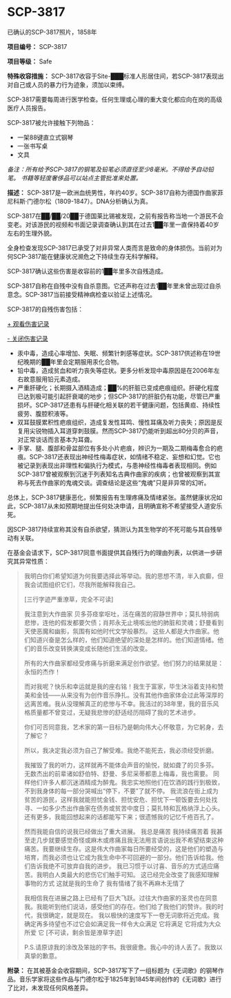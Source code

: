 # SCP-3817
                        




已确认的SCP-3817照片，1858年



**项目编号：** SCP-3817

**项目等级：** Safe

**特殊收容措施：** SCP-3817收容于Site-███标准人形居住间，若SCP-3817表现出对自己或人员的暴力行为迹象，须加以束缚。

SCP-3817需要每周进行医学检查。任何生理或心理的重大变化都应向在岗的高级医疗人员报告。

SCP-3817被允许接触下列物品：

- 一架88键直立式钢琴
- 一张书写桌
- 文具

*备注：所有给予SCP-3817的钢笔及铅笔必须直径至少8毫米。不得给予自动铅笔。* 
*书籍等轻度奢侈品可以站点主管批准来处置。* 

**描述：** SCP-3817是一欧洲血统男性，年约40岁。SCP-3817自称为德国作曲家菲尼科斯·门德尔松（1809-1847）。DNA分析确认为真。

SCP-3817在██/██/20██于德国莱比锡被发现，之前有报告称当地一个游民不会变老。对该游民的视频和书面记录调查确认到其在过去1██年里一直保持着40岁左右的生理外貌。

全身检查发现SCP-3817已承受了对非异常人类而言是致命的身体损伤。当前对为何SCP-3817能在健康状况濒危之下持续生存无科学解释。

SCP-3817确认这些伤害是收容前的1██年里多次自残造成。

SCP-3817自称在自残中没有自杀意图。它还声称在过去1██年里未曾出现过自杀意念。SCP-3817当前接受精神病检查以验证上述情况。

SCP-3817的自残伤害包括：


<a shape='rect' class='collapsible-block-link' href='javascript:;'>+&#160;&#35266;&#30475;&#20260;&#23475;&#35760;&#24405;</a>

<a shape='rect' class='collapsible-block-link' href='javascript:;'>-&#160;&#20851;&#38381;&#20260;&#23475;&#35760;&#24405;</a>

- 汞中毒，造成心率增加、失眠、频繁针刺感等症状。SCP-3817供述称在19世纪晚期的██年里会定期服用汞化合物。
- 铅中毒，造成贫血和听力丧失等症状。更多分析发现中毒原因是在2006年左右故意服用铅元素造成。
- 严重肝硬化；长期摄入酒精造成；██%的肝脏已变成疤痕组织。肝硬化程度已达到极可能引起肝衰竭的地步；但SCP-3817的肝脏仍有功能，尽管已严重损坏。SCP-3817还患有与肝硬化相关联的若干健康问题，包括黄疸、持续性疲劳、腹腔积液等。
- 双耳鼓膜累积性疤痕组织，造成复发性耳鸣、慢性耳痛及听力丧失；原因是反复用尖锐物插入耳道穿刺鼓膜。然而SCP-3817仍能听到超出80分贝的声音，对正常谈话而言基本为耳聋。
- 手掌、腿、腹部和骨盆部位有多处小片疤痕，辨识为一期及二期梅毒愈合的疤痕。SCP-3817还表现出神经性梅毒症状，如情绪不稳定、妄想和幻觉。它也被记录到表现出非理性和偏执行为模式，与患神经性梅毒者表现相同。例如SCP-3817曾被观察到沉迷于列表知名古典作曲家的疾病；也曾被观察到其宣称与死去作曲家的鬼魂交谈。调查结论是这些“鬼魂”只是非异常的幻听。




总体上，SCP-3817健康恶化，频繁报告有生理疼痛及情绪紧张。虽然健康状况如此，SCP-3817从未如预期地提出任何处决申请，且明确宣称不希望接受人道安乐死。

因SCP-3817持续宣称其没有自杀欲望，猜测认为其生物学的不死可能与其自残举动有关联。

在基金会请求下，SCP-3817同意书面提供其自残行为的理由列表，以供进一步研究其异常性质：


> 我明白你们希望知道为何我要选择此等举动。我的思想不清，半入疯癫，但我会试图组织它们，尽我所能解释我自己。
> 
> [三行字迹严重潦草，完全不可读]
> 
> 我注意到大作曲家
贝多芬痉挛呕吐，活在痛苦的寂静世界中；莫扎特弱病悲惨，连他的假发都要欠债；肖邦永无止境咳出他的肺脏和灵魂；舒曼看到天使恶魔和幽影，氛围有如他时代文学般暴烈。
这些人都是大作曲家。他们知道兴奋是怎么样的，他们知道绝望的深处是怎样的。他们知道情绪。他们的音乐改变转换演变成长随他们生活的改变。
> 
> 所有的大作曲家都经受疼痛与折磨来满足创作欲望。他们努力的结果就是：永恒的杰作！
> 
> 而对我呢？快乐和幸运就是我的座右铭！我生于富家，毕生沐浴着支持和赞美和金钱——从来没有为创作音乐挣扎。没有其他作曲家体会过此等深厚的远离苦难。我从没理解真正的悲惨与不幸。我活过的38年里，我的音乐风格质量都不曾变过，无疑我悲惨的舒适经历阻碍了我的艺术进步。
> 
> 你们可否同意我，艺术家的第一目标乃是朝向伟大心怀敬意，为它躬身，去了解它？
> 
> 所以，我决定我必须为自己了解受难。我绝不能死去，我必须经受折磨。
> 
> 我摧毁了我的听力，这样就再不能体会声音的愉悦，就如聋了的贝多芬。
无数杰出的前辈诸如舒伯特、舒曼、多尼采蒂都患上梅毒，我也需要。
同样他们许多人都沉迷酒精成为醉鬼。我忠实地照他们在饮酒的践行到极致，不到我身体的每一部分哭喊出“停下，不要”了就不停。
我流浪在街上成为贫苦的游民，这样我就能担忧金钱、担忧安危、担忧下一顿饭要去何处找寻、一如多少杰出作曲家在债务或贫苦中度日；莫扎特和瓦格纳浮上心头。
还有更多，我能回想起来的话都能写下来；很遗憾我的记忆千疮百孔了。
> 
> 然而我能自信的说我已经做出了重大进展。
我总是痛苦 我持续痛苦着 我甚至走几步就要感觉奇怪或麻木或疼痛且我无法用言语说出我不希望结束这种痛苦。我要继续生存。这是伟大作曲家每日所要经受的，这是他们的塑造与培育，而我必须也让它成为我生命中不可回避的一部分。他们告诉给我。他们告诉我绝不可放弃自我的进步。
我已习惯于以讨喜、音乐的方式适应痛苦。我明白人类最大的悲伤它们触手可知。 这已经完全改变了我感知理解事物的方式 这就是我的生命了 我有情绪了我不再麻木无情了
> 
> 我相信我在进展之路上已经有了巨大飞跃。过往大作曲家的圣灵也在同意我。我能听到他们说话，感受他们的存在。他们给了我他们的赞许。我的时代，我很确定，就是现在。
我以极快的速度写下一卷无词歌将近完成。我确定再多待望也不过它会如满足我一样令大众满足 它将满足 它将成为大众所爱 它
[不可读，剩余皆是潦草字迹]
> 
> P.S.请原谅我的涂改及笨拙的字书。我很疲惫。我心中的诗人丢了。我致以真挚的歉意。
> 

**附录：** 在其被基金会收容期间，SCP-3817写下了一组标题为《无词歌》的钢琴作品。音乐学家将这些作品与门德尔松于1825年到1845年间创作的《无词歌》进行了比对，未发现任何风格差异。



                    
